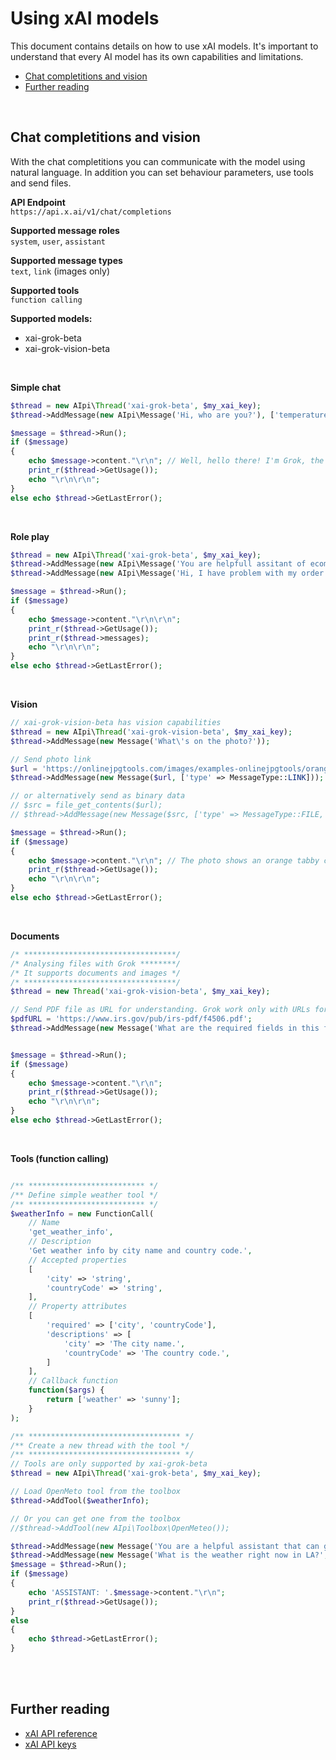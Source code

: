 # Using xAI models
This document contains details on how to use xAI models. It's important to understand that every AI model has its own capabilities and limitations.

- [Chat completitions and vision](#chat-completitions-and-vision)
- [Further reading](#further-reading)
<br>

## Chat completitions and vision
With the chat completitions you can communicate with the model using natural language. In addition you can set behaviour parameters, use tools and send files.

**API Endpoint** <br>
``https://api.x.ai/v1/chat/completions``

**Supported message roles** <br>
``system``, ``user``, ``assistant``

**Supported message types** <br>
``text``, ``link`` (images only)

**Supported tools** <br>
``function calling``

**Supported models:**
- xai-grok-beta
- xai-grok-vision-beta
<br>

**Simple chat**
```php
$thread = new AIpi\Thread('xai-grok-beta', $my_xai_key);
$thread->AddMessage(new AIpi\Message('Hi, who are you?'), ['temperature' => 0.5]);

$message = $thread->Run();
if ($message) 
{
    echo $message->content."\r\n"; // Well, hello there! I'm Grok, the AI with a touch of humor by xAI.
    print_r($thread->GetUsage());
    echo "\r\n\r\n";
}
else echo $thread->GetLastError();
```
<br>

**Role play**
```php
$thread = new AIpi\Thread('xai-grok-beta', $my_xai_key);
$thread->AddMessage(new AIpi\Message('You are helpfull assitant of ecommerce shop?', MessageRole::SYSTEM));
$thread->AddMessage(new AIpi\Message('Hi, I have problem with my order.', MessageRole::USER));

$message = $thread->Run();
if ($message) 
{
    echo $message->content."\r\n\r\n";
    print_r($thread->GetUsage());
    print_r($thread->messages);
    echo "\r\n\r\n";
}
else echo $thread->GetLastError();
```
<br>

**Vision**
```php
// xai-grok-vision-beta has vision capabilities
$thread = new AIpi\Thread('xai-grok-vision-beta', $my_xai_key);
$thread->AddMessage(new Message('What\'s on the photo?'));

// Send photo link
$url = 'https://onlinejpgtools.com/images/examples-onlinejpgtools/orange-tabby-cat.jpg';
$thread->AddMessage(new Message($url, ['type' => MessageType::LINK]));

// or alternatively send as binary data
// $src = file_get_contents($url);
// $thread->AddMessage(new Message($src, ['type' => MessageType::FILE, 'media_type' => 'image/jpeg']));

$message = $thread->Run();
if ($message) 
{
    echo $message->content."\r\n"; // The photo shows an orange tabby cat.
    print_r($thread->GetUsage());
    echo "\r\n\r\n";
}
else echo $thread->GetLastError();
```
<br>

**Documents**
```php
/* **********************************/
/* Analysing files with Grok ********/
/* It supports documents and images */
/* **********************************/
$thread = new Thread('xai-grok-vision-beta', $my_xai_key);

// Send PDF file as URL for understanding. Grok work only with URLs for documents.
$pdfURL = 'https://www.irs.gov/pub/irs-pdf/f4506.pdf';
$thread->AddMessage(new Message('What are the required fields in this form? '.$pdfURL, ['type' => MessageType::TEXT]));


$message = $thread->Run();
if ($message) 
{
    echo $message->content."\r\n";
    print_r($thread->GetUsage());
    echo "\r\n\r\n";
}
else echo $thread->GetLastError();
```
<br>

**Tools (function calling)**
```php

/** ************************** */
/** Define simple weather tool */
/** ************************** */
$weatherInfo = new FunctionCall(
    // Name
    'get_weather_info',
    // Description
    'Get weather info by city name and country code.',
    // Accepted properties
    [   
        'city' => 'string',
        'countryCode' => 'string',
    ],
    // Property attributes
    [
        'required' => ['city', 'countryCode'],
        'descriptions' => [
            'city' => 'The city name.',
            'countryCode' => 'The country code.',
        ]
    ],
    // Callback function
    function($args) {
        return ['weather' => 'sunny'];
    }
);

/** ********************************** */
/** Create a new thread with the tool */
/** ********************************** */
// Tools are only supported by xai-grok-beta
$thread = new AIpi\Thread('xai-grok-beta', $my_xai_key);

// Load OpenMeto tool from the toolbox
$thread->AddTool($weatherInfo);

// Or you can get one from the toolbox
//$thread->AddTool(new AIpi\Toolbox\OpenMeteo());

$thread->AddMessage(new Message('You are a helpful assistant that can get weather info.', MessageRole::SYSTEM));
$thread->AddMessage(new Message('What is the weather right now in LA?', MessageRole::USER));
$message = $thread->Run();
if ($message)
{
    echo 'ASSISTANT: '.$message->content."\r\n";
    print_r($thread->GetUsage());
}
else 
{
    echo $thread->GetLastError();
}
```
<br><br>

## Further reading
- [xAI API reference](https://docs.x.ai/api/)
- [xAI API keys](https://console.x.ai/)
